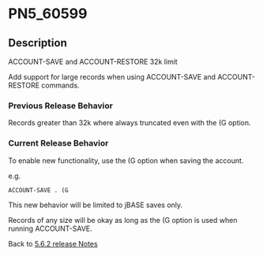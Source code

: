 # PN5_60599

<PageHeader />

## Description

ACCOUNT-SAVE and ACCOUNT-RESTORE 32k limit

Add support for large records when using ACCOUNT-SAVE and ACCOUNT-RESTORE commands.

### Previous Release Behavior

Records greater than 32k where always truncated even with the (G option.

### Current Release Behavior

To enable new functionality, use the (G option when saving the account.

e.g.

```
ACCOUNT-SAVE . (G
```

This new behavior will be limited to jBASE saves only.

Records of any size will be okay as long as the (G option is used when running ACCOUNT-SAVE.

Back to [5.6.2 release Notes](./../README.md)

  
<PageFooter />
